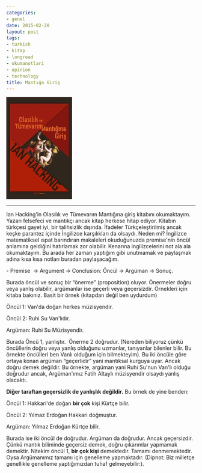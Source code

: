 ```yaml
---
categories:
- genel
date: 2015-02-20
layout: post
tags:
- turkish
- kitap
- longread
- okumanotlari
- opinion
- technology
title: Mantığa Giriş
---
```


![](/images/tumblr_inline_nk39m9Hirp1r4exmc.jpg)

* * *

Ian Hacking'in Olasılık ve Tümevarım Mantığına giriş kitabını okumaktayım. Yazarı felsefeci ve mantıkçı ancak kitap herkese hitap ediyor. Kitabın türkçesi gayet iyi, bir talihsizlik dışında. İfadeler Türkçeleştirilmiş ancak keşke parantez içinde İngilizce karşılıkları da olsaydı. Neden mi? İngilizce matematiksel ıspat barındıran makaleleri okuduğunuzda premise'nin öncül anlamına geldiğini hatırlamak zor olabilir. Kenarına ingilizcelerini not ala ala okumaktayım. Bu arada her zaman yaptığım gibi unutmamak ve paylaşmak adına kısa kısa notları buradan paylaşacağım.

\- Premise  -> Argument -> Conclusion: Öncül -> Argüman -> Sonuç.

Burada öncül ve sonuç bir “önerme” (proposition) oluyor. Önermeler doğru veya yanlış olabilir, argümanlar ise geçerli veya geçersizdir. Örnekleri için kitaba bakınız. Basit bir örnek (kitapdan değil ben uydurdum) 

Öncül 1: Van'da doğan herkes müzisyendir.

Öncül 2: Ruhi Su Van'lıdır.

Argüman: Ruhi Su Müzisyendir.

Burada Öncü 1, yanlıştır.  Önerme 2 doğrudur. (Nereden biliyoruz çünkü öncüllerin doğru veya yanlış olduğunu uzmanlar, tanıyanlar bilenler bilir. Bu örnekte öncülleri ben Vanlı olduğum için bilmekteyim). Bu iki öncüle göre ortaya konan argüman “geçerlidir” yani mantıksal kurguya uyar. Ancak doğru demek değildir. Bu örnekte, argüman yani Ruhi Su'nun Van'lı olduğu doğrudur ancak, Argüman'ımız Fatih Altaylı müzisyendir olsaydı yanlış olacaktı.

**Diğer taraftan geçersizlik de yanlışlık değildir.** Bu örnek de yine benden:

Öncül 1: Hakkari'de doğan **bir çok** kişi Kürtçe bilir.

Öncül 2: Yılmaz Erdoğan Hakkari doğmuştur.

Argüman: Yılmaz Erdoğan Kürtçe bilir.

Burada ise iki öncül de doğrudur. Argüman da doğrudur. Ancak geçersizdir. Çünkü mantık biliminde geçersiz demek, doğru çıkarımlar yapmamak demektir. Nitekim öncül 1, **bir çok kişi** demektedir. Tamamı denmemektedir. Oysa Argümanımız tamamı için genelleme yapmaktadır. (Dipnot: Biz milletçe genellikle genelleme yaptığımızdan tuhaf gelmeyebilir:).
